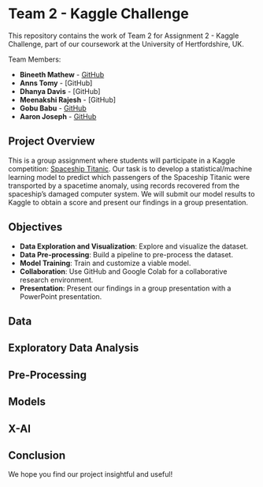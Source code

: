 # Team 2 - Kaggle Challenge

This repository contains the work of Team 2 for Assignment 2 - Kaggle Challenge, part of our coursework at the University of Hertfordshire, UK.

Team Members:

- **Bineeth Mathew** - [GitHub](https://github.com/Bineethmathew)
- **Anns Tomy** - [GitHub]
- **Dhanya Davis** - [GitHub]
- **Meenakshi Rajesh** - [GitHub]
- **Gobu Babu** - [GitHub](https://github.com/gobucbabu)
- **Aaron Joseph** - [GitHub](https://github.com/aaronmj7)

## Project Overview

This is a group assignment where students will participate in a Kaggle competition: [Spaceship Titanic](https://www.kaggle.com/competitions/spaceship-titanic). Our task is to develop a statistical/machine learning model to predict which passengers of the Spaceship Titanic were transported by a spacetime anomaly, using records recovered from the spaceship’s damaged computer system. We will submit our model results to Kaggle to obtain a score and present our findings in a group presentation.

## Objectives

- **Data Exploration and Visualization**: Explore and visualize the dataset.
- **Data Pre-processing**: Build a pipeline to pre-process the dataset.
- **Model Training**: Train and customize a viable model.
- **Collaboration**: Use GitHub and Google Colab for a collaborative research environment.
- **Presentation**: Present our findings in a group presentation with a PowerPoint presentation.

## Data

## Exploratory Data Analysis

## Pre-Processing

## Models

## X-AI

## Conclusion


We hope you find our project insightful and useful!
